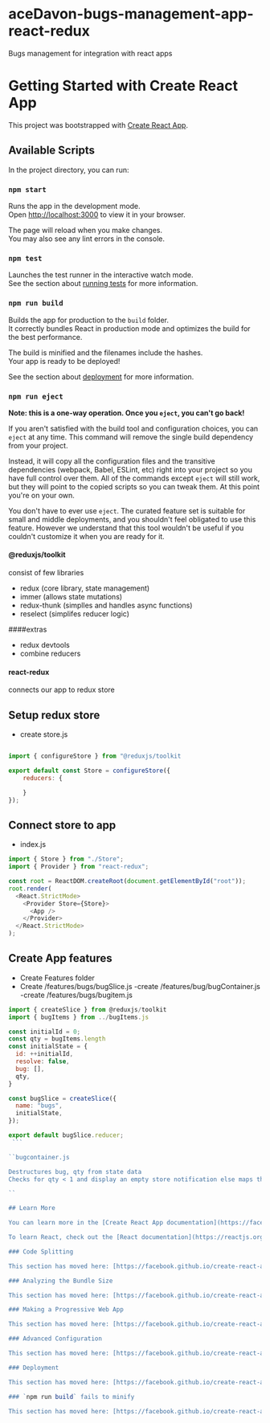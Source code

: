 # aceDavon-bugs-management-app-react-redux

Bugs management for integration with react apps

# Getting Started with Create React App

This project was bootstrapped with [Create React App](https://github.com/facebook/create-react-app).

## Available Scripts

In the project directory, you can run:

### `npm start`

Runs the app in the development mode.\
Open [http://localhost:3000](http://localhost:3000) to view it in your browser.

The page will reload when you make changes.\
You may also see any lint errors in the console.

### `npm test`

Launches the test runner in the interactive watch mode.\
See the section about [running tests](https://facebook.github.io/create-react-app/docs/running-tests) for more information.

### `npm run build`

Builds the app for production to the `build` folder.\
It correctly bundles React in production mode and optimizes the build for the best performance.

The build is minified and the filenames include the hashes.\
Your app is ready to be deployed!

See the section about [deployment](https://facebook.github.io/create-react-app/docs/deployment) for more information.

### `npm run eject`

**Note: this is a one-way operation. Once you `eject`, you can't go back!**

If you aren't satisfied with the build tool and configuration choices, you can `eject` at any time. This command will remove the single build dependency from your project.

Instead, it will copy all the configuration files and the transitive dependencies (webpack, Babel, ESLint, etc) right into your project so you have full control over them. All of the commands except `eject` will still work, but they will point to the copied scripts so you can tweak them. At this point you're on your own.

You don't have to ever use `eject`. The curated feature set is suitable for small and middle deployments, and you shouldn't feel obligated to use this feature. However we understand that this tool wouldn't be useful if you couldn't customize it when you are ready for it.

#### @reduxjs/toolkit

consist of few libraries

- redux (core library, state management)
- immer (allows state mutations)
- redux-thunk (simplles and handles async functions)
- reselect (simplifes reducer logic)

####extras

- redux devtools
- combine reducers

#### react-redux

connects our app to redux store

## Setup redux store

- create store.js

```js

import { configureStore } from "@reduxjs/toolkit

export default const Store = configureStore({
    reducers: {

    }
});

```

## Connect store to app

- index.js

```js
import { Store } from "./Store";
import { Provider } from "react-redux";

const root = ReactDOM.createRoot(document.getElementById("root"));
root.render(
  <React.StrictMode>
    <Provider Store={Store}>
      <App />
    </Provider>
  </React.StrictMode>
);
```

## Create App features

- Create Features folder
- Create /features/bugs/bugSlice.js
  -create /features/bug/bugContainer.js
  -create /features/bugs/bugitem.js

````bugSlice.js
import { createSlice } from @reduxjs/toolkit
import { bugItems } from ../bugItems.js

const initialId = 0;
const qty = bugItems.length
const initialState = {
  id: ++initialId,
  resolve: false,
  bug: [],
  qty,
}

const bugSlice = createSlice({
  name: "bugs",
  initialState,
});

export default bugSlice.reducer;
 ```

``bugcontainer.js

Destructures bug, qty from state data
Checks for qty < 1 and display an empty store notification else maps through the destructured bug array and pass props to bugitem component for render.

``

## Learn More

You can learn more in the [Create React App documentation](https://facebook.github.io/create-react-app/docs/getting-started).

To learn React, check out the [React documentation](https://reactjs.org/).

### Code Splitting

This section has moved here: [https://facebook.github.io/create-react-app/docs/code-splitting](https://facebook.github.io/create-react-app/docs/code-splitting)

### Analyzing the Bundle Size

This section has moved here: [https://facebook.github.io/create-react-app/docs/analyzing-the-bundle-size](https://facebook.github.io/create-react-app/docs/analyzing-the-bundle-size)

### Making a Progressive Web App

This section has moved here: [https://facebook.github.io/create-react-app/docs/making-a-progressive-web-app](https://facebook.github.io/create-react-app/docs/making-a-progressive-web-app)

### Advanced Configuration

This section has moved here: [https://facebook.github.io/create-react-app/docs/advanced-configuration](https://facebook.github.io/create-react-app/docs/advanced-configuration)

### Deployment

This section has moved here: [https://facebook.github.io/create-react-app/docs/deployment](https://facebook.github.io/create-react-app/docs/deployment)

### `npm run build` fails to minify

This section has moved here: [https://facebook.github.io/create-react-app/docs/troubleshooting#npm-run-build-fails-to-minify](https://facebook.github.io/create-react-app/docs/troubleshooting#npm-run-build-fails-to-minify)
````
